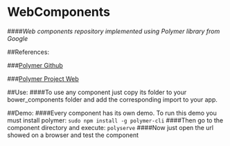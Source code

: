 # WebComponents
####*Web components repository implemented using Polymer library from Google*
  
##References:  

###[Polymer Github](https://github.com/Polymer/polymer)

###[Polymer Project Web](https://www.polymer-project.org/1.0/) 

##Use:
####To use any component just copy its folder to your bower_components folder and add the corresponding import to your app.

##Demo:
####Every component has its own demo. To run this demo you must install polymer:
`sudo npm install -g polymer-cli`
####Then go to the component directory and execute:
`polyserve`
####Now just open the url showed on a browser and test the component
  

